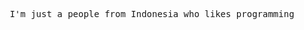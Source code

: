 <p align="center">
   <samp>
    I'm just a people from Indonesia who likes programming
  </samp>
</p>
